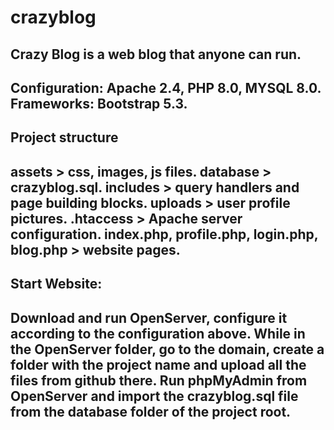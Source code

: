 # crazyblog
Crazy Blog is a web blog that anyone can run.
---------------------------------------------
Configuration: Apache 2.4, PHP 8.0, MYSQL 8.0.
Frameworks: Bootstrap 5.3.
---------------------------------------------
Project structure
---------------------------------------------
assets > css, images, js files.
database > crazyblog.sql.
includes > query handlers and page building blocks.
uploads > user profile pictures.
.htaccess > Apache server configuration.
index.php, profile.php, login.php, blog.php > website pages.
---------------------------------------------
Start Website:
---------------------------------------------
Download and run OpenServer, configure it according to the configuration above. 
While in the OpenServer folder, go to the domain, create a folder with the project name and upload all the files from github there. 
Run phpMyAdmin from OpenServer and import the crazyblog.sql file from the database folder of the project root.
---------------------------------------------
